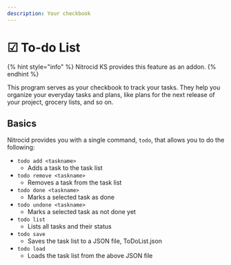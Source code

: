 ```yaml
---
description: Your checkbook
---
```


# ☑ To-do List

{% hint style="info" %}
Nitrocid KS provides this feature as an addon.
{% endhint %}

This program serves as your checkbook to track your tasks. They help you organize your everyday tasks and plans, like plans for the next release of your project, grocery lists, and so on.

## Basics

Nitrocid provides you with a single command, `todo`, that allows you to do the following:

* `todo add <taskname>`
  * Adds a task to the task list
* `todo remove <taskname>`
  * Removes a task from the task list
* `todo done <taskname>`
  * Marks a selected task as done
* `todo undone <taskname>`
  * Marks a selected task as not done yet
* `todo list`
  * Lists all tasks and their status
* `todo save`
  * Saves the task list to a JSON file, ToDoList.json
* `todo load`
  * Loads the task list from the above JSON file
